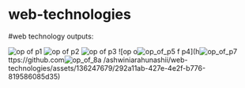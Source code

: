 # web-technologies
#web technology outputs:

![op of p1](https://github.com/ashwiniarahunashii/web-technologies/assets/136247679/7951d3bb-089b-4182-9746-2bf6d6eaa6c1)
![op of p2](https://github.com/ashwiniarahunashii/web-technologies/assets/136247679/a2b62a2b-6e55-4aae-bf85-d194885dbf79)
![op of p3](https://github.com/ashwiniarahunashii/web-technologies/assets/136247679/9af83e25-acb1-4064-b72d-cbc3e38b8951)
![op o![op_of_p5](https://github.com/ashwiniarahunashii/web-technologies/assets/136247679/c9aa03fc-39d8-48d2-a84f-6eea60bb3e59)
f p4](h![op_of_p7](https://github.com/ashwiniarahunashii/web-technologies/assets/136247679/0a20d41a-f8a5-4243-a910-0f558f2829ce)
ttps://github.com![op_of_8a](https://github.com/ashwiniarahunashii/web-technologies/assets/136247679/316a294a-4c77-41cc-96ac-7f862da36c5a)
/ashwiniarahunashii/web-technologies/assets/136247679/292a11ab-427e-4e2f-b776-819586085d35)
